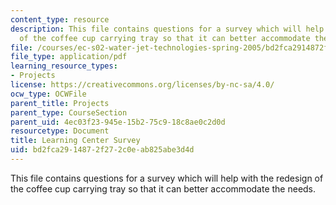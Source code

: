 ```yaml
---
content_type: resource
description: This file contains questions for a survey which will help with the redesign
  of the coffee cup carrying tray so that it can better accommodate the needs.
file: /courses/ec-s02-water-jet-technologies-spring-2005/bd2fca2914872f272c0eab825abe3d4d_MITEC_S02S05_learn_center.pdf
file_type: application/pdf
learning_resource_types:
- Projects
license: https://creativecommons.org/licenses/by-nc-sa/4.0/
ocw_type: OCWFile
parent_title: Projects
parent_type: CourseSection
parent_uid: 4ec03f23-945e-15b2-75c9-18c8ae0c2d0d
resourcetype: Document
title: Learning Center Survey
uid: bd2fca29-1487-2f27-2c0e-ab825abe3d4d
---
```

This file contains questions for a survey which will help with the redesign of the coffee cup carrying tray so that it can better accommodate the needs.